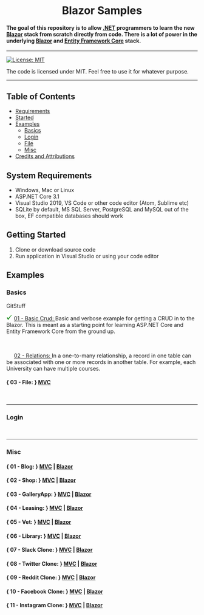 # 

<h1 align="center">
   Blazor Samples
  <br>
  
  #### The goal of this repository is to allow [.NET](https://dotnet.microsoft.com/) programmers to learn the new [Blazor](https://dotnet.microsoft.com/apps/aspnet/web-apps/blazor) stack from scratch directly from code. There is a lot of power in the underlying [Blazor](https://dotnet.microsoft.com/apps/aspnet/web-apps/blazor) and [Entity Framework Core](https://docs.microsoft.com/en-us/ef/) stack.
  
</h1>

<hr>


[![License: MIT](https://img.shields.io/badge/License-MIT-yellow.svg)](https://github.com/FaberSanZ/Blazor-Samples/blob/master/LICENSE)

The code is licensed under MIT. Feel free to use it for whatever purpose.

<hr>

## Table of Contents
+ [Requirements](#Requirements)
+ [Started](#Started)
+ [Examples](#Examples)
    + [Basics](#Basics)
    + [Login](#Login)
    + [File](#File)
    + [Misc](#Misc)
+ [Credits and Attributions](#CreditsAttributions)



## <a name="Requirements"></a> System Requirements

* Windows, Mac or Linux
* ASP.NET Core 3.1
* Visual Studio 2019, VS Code or other code editor (Atom, Sublime etc)
* SQLite by default, MS SQL Server, PostgreSQL and MySQL out of the box, EF compatible databases should work


## <a name="Started"></a> Getting Started

1. Clone or download source code
2. Run application in Visual Studio or using your code editor




## <a name="Examples"></a> Examples

### <a name="Basics"></a> Basics

GitStuff


<img src="GitStuff/tick.png" width="16" height="16"> [01 - Basic Crud: ](https://github.com/FaberSanZ/Blazor-Samples/tree/master/Src/Crud) 
Basic and verbose example for getting a CRUD in to the Blazor. This is meant as a starting 
point for learning ASP.NET Core and Entity Framework Core from the ground up. 
 
<br />

<img src="GitStuff/wip.ico" width="16" height="16"> [02 - Relations: ](https://github.com/FaberSanZ/Blazor-Samples/tree/master/Src/Crud) 
In a one-to-many relationship, a record in one table can be associated with one or more records 
in another table. For example, each University can have multiple courses. 
 

#### { 03 - File: } [MVC](https://github.com/FaberSanZ/ASP.NET-Core-Samples/tree/master/Src/MVC/Relations) 



<br />
<hr />



### <a name="Login"></a> Login

<br />
<hr />

### <a name="Misc"></a> Misc

#### { 01 - Blog: } [MVC](https://github.com/FaberSanZ/ASP.NET-Core-Samples/tree/master/Src/MVC/Relations) | [Blazor]() 


#### { 02 - Shop: } [MVC](https://github.com/FaberSanZ/ASP.NET-Core-Samples/tree/master/Src/MVC/Relations) | [Blazor]() 


#### { 03 - GalleryApp: } [MVC](https://github.com/FaberSanZ/ASP.NET-Core-Samples/tree/master/Src/MVC/Relations) | [Blazor]() 


#### { 04 - Leasing: } [MVC](https://github.com/FaberSanZ/ASP.NET-Core-Samples/tree/master/Src/MVC/Relations) | [Blazor]() 


#### { 05 - Vet: } [MVC](https://github.com/FaberSanZ/ASP.NET-Core-Samples/tree/master/Src/MVC/Relations) | [Blazor]() 


#### { 06 - Library: } [MVC](https://github.com/FaberSanZ/ASP.NET-Core-Samples/tree/master/Src/MVC/Relations) | [Blazor]() 


#### { 07 - Slack Clone: } [MVC](https://github.com/FaberSanZ/ASP.NET-Core-Samples/tree/master/Src/MVC/Relations) | [Blazor]() 


#### { 08 - Twitter Clone: } [MVC](https://github.com/FaberSanZ/ASP.NET-Core-Samples/tree/master/Src/MVC/Relations) | [Blazor]() 


#### { 09 - Reddit Clone: } [MVC](https://github.com/FaberSanZ/ASP.NET-Core-Samples/tree/master/Src/MVC/Relations) | [Blazor]() 


#### { 10 - Facebook Clone: } [MVC](https://github.com/FaberSanZ/ASP.NET-Core-Samples/tree/master/Src/MVC/Relations) | [Blazor]() 


#### { 11 - Instagram Clone: } [MVC](https://github.com/FaberSanZ/ASP.NET-Core-Samples/tree/master/Src/MVC/Relations) | [Blazor]() 



